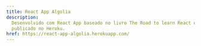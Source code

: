 ```yaml
---
title: React App Algolia
description:
  Desenvolvido com React App baseado no livro The Road to learn React e
  publicado no Heroku.
href: https://react-app-algolia.herokuapp.com/
---
```

